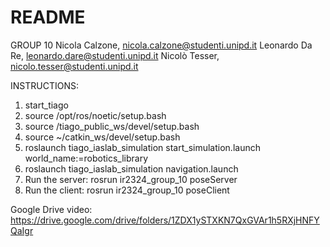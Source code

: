 # README #

GROUP 10
Nicola Calzone, nicola.calzone@studenti.unipd.it
Leonardo Da Re, leonardo.dare@studenti.unipd.it
Nicolò Tesser, nicolo.tesser@studenti.unipd.it

INSTRUCTIONS:
1. start_tiago
2. source /opt/ros/noetic/setup.bash
3. source /tiago_public_ws/devel/setup.bash
4. source ~/catkin_ws/devel/setup.bash 
5. roslaunch tiago_iaslab_simulation start_simulation.launch
world_name:=robotics_library
6. roslaunch tiago_iaslab_simulation navigation.launch
7. Run the server:
	rosrun ir2324_group_10 poseServer
8. Run the client:
	rosrun ir2324_group_10 poseClient


Google Drive video: https://drive.google.com/drive/folders/1ZDX1ySTXKN7QxGVAr1h5RXjHNFYQaIgr

